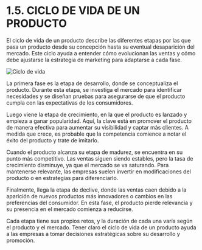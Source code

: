 # 1.5. CICLO DE VIDA DE UN PRODUCTO

El ciclo de vida de un producto describe las diferentes etapas por las que pasa un producto desde su concepción hasta su eventual desaparición del mercado. Este ciclo ayuda a entender cómo evolucionan las ventas y cómo debe ajustarse la estrategia de marketing para adaptarse a cada fase.

![Ciclo de vida](img/ciclo.jpg)

La primera fase es la etapa de desarrollo, donde se conceptualiza el producto. Durante esta etapa, se investiga el mercado para identificar necesidades y se diseñan pruebas para asegurarse de que el producto cumpla con las expectativas de los consumidores.

Luego viene la etapa de crecimiento, en la que el producto es lanzado y empieza a ganar popularidad. Aquí, la clave está en promover el producto de manera efectiva para aumentar su visibilidad y captar más clientes. A medida que crece, es probable que la competencia comience a notar el éxito del producto y trate de imitarlo.

Cuando el producto alcanza su etapa de madurez, se encuentra en su punto más competitivo. Las ventas siguen siendo estables, pero la tasa de crecimiento disminuye, ya que el mercado se va saturando. Para mantenerse relevante, las empresas suelen invertir en modificaciones del producto o en estrategias para diferenciarlo.

Finalmente, llega la etapa de declive, donde las ventas caen debido a la aparición de nuevos productos más innovadores o cambios en las preferencias del consumidor. En esta fase, el producto pierde relevancia y su presencia en el mercado comienza a reducirse.

Cada etapa tiene sus propios retos, y la duración de cada una varía según el producto y el mercado. Tener claro el ciclo de vida de un producto ayuda a las empresas a tomar decisiones estratégicas sobre su desarrollo y promoción.
